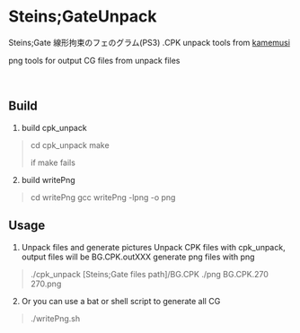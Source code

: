 Steins;GateUnpack
================
Steins;Gate 線形拘束のフェのグラム(PS3) .CPK unpack tools from [kamemusi](http://www5.atpages.jp/kamemusi/tool/win/STEINSGATE.html)

png tools for output CG files from unpack files

<br />

Build
-----
1. build cpk_unpack
> cd cpk_unpack
> make
>
> if make fails

2. build writePng
> cd writePng
> gcc writePng -lpng -o png

Usage
-----
1. Unpack files and generate pictures
Unpack CPK files with cpk_unpack, output files will be BG.CPK.outXXX
generate png files with png
> ./cpk_unpack [Steins;Gate files path]/BG.CPK
> ./png BG.CPK.270 270.png

2. Or you can use a bat or shell script to generate all CG
> ./writePng.sh

